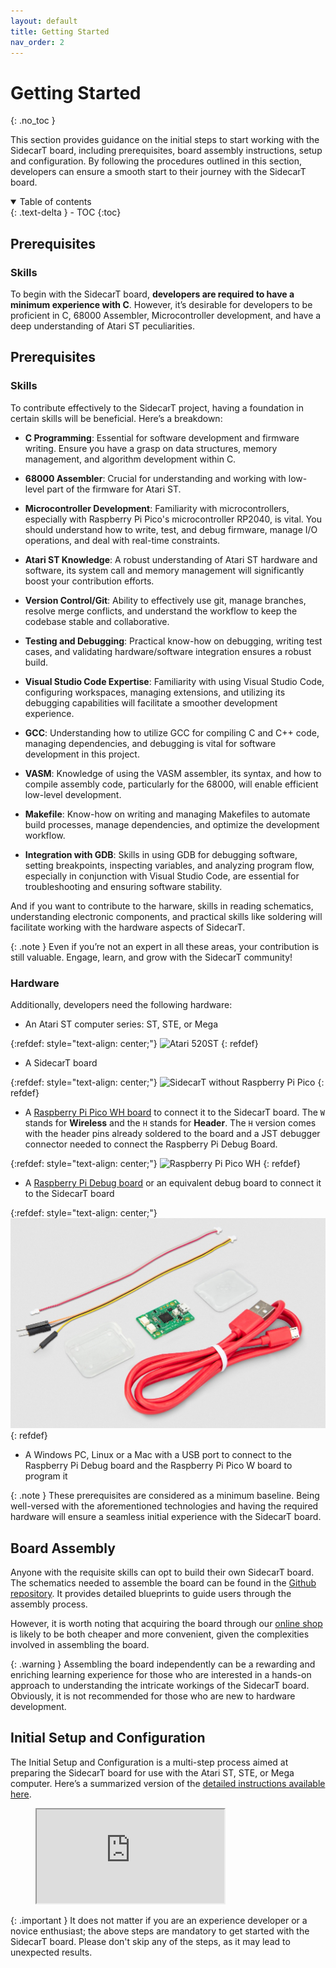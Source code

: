 ```yaml
---
layout: default
title: Getting Started
nav_order: 2
---
```


# Getting Started
{: .no_toc }

This section provides guidance on the initial steps to start working with the SidecarT board, including prerequisites, board assembly instructions, setup and configuration. By following the procedures outlined in this section, developers can ensure a smooth start to their journey with the SidecarT board.

<details open markdown="block">
  <summary>
    Table of contents
  </summary>
  {: .text-delta }
- TOC
{:toc}
</details>

## Prerequisites

### Skills
To begin with the SidecarT board, **developers are required to have a minimum experience with C**. However, it’s desirable for developers to be proficient in C, 68000 Assembler, Microcontroller development, and have a deep understanding of Atari ST peculiarities. 

## Prerequisites

### Skills
To contribute effectively to the SidecarT project, having a foundation in certain skills will be beneficial. Here’s a breakdown:

- **C Programming**: Essential for software development and firmware writing. Ensure you have a grasp on data structures, memory management, and algorithm development within C.

- **68000 Assembler**: Crucial for understanding and working with low-level part of the firmware for Atari ST.

- **Microcontroller Development**: Familiarity with microcontrollers, especially with Raspberry Pi Pico's microcontroller RP2040, is vital. You should understand how to write, test, and debug firmware, manage I/O operations, and deal with real-time constraints.

- **Atari ST Knowledge**: A robust understanding of Atari ST hardware and software, its system call and memory management will significantly boost your contribution efforts.

- **Version Control/Git**: Ability to effectively use git, manage branches, resolve merge conflicts, and understand the workflow to keep the codebase stable and collaborative.

- **Testing and Debugging**: Practical know-how on debugging, writing test cases, and validating hardware/software integration ensures a robust build.

- **Visual Studio Code Expertise**: Familiarity with using Visual Studio Code, configuring workspaces, managing extensions, and utilizing its debugging capabilities will facilitate a smoother development experience.

- **GCC**: Understanding how to utilize GCC for compiling C and C++ code, managing dependencies, and debugging is vital for software development in this project.

- **VASM**: Knowledge of using the VASM assembler, its syntax, and how to compile assembly code, particularly for the 68000, will enable efficient low-level development.

- **Makefile**: Know-how on writing and managing Makefiles to automate build processes, manage dependencies, and optimize the development workflow.

- **Integration with GDB**: Skills in using GDB for debugging software, setting breakpoints, inspecting variables, and analyzing program flow, especially in conjunction with Visual Studio Code, are essential for troubleshooting and ensuring software stability.

And if you want to contribute to the harware, skills in reading schematics, understanding electronic components, and practical skills like soldering will facilitate working with the hardware aspects of SidecarT.
    
{: .note }
Even if you’re not an expert in all these areas, your contribution is still valuable. Engage, learn, and grow with the SidecarT community!

### Hardware
Additionally, developers need the following hardware:
- An Atari ST computer series: ST, STE, or Mega

{:refdef: style="text-align: center;"}
![Atari 520ST](https://sidecart.xyz/assets/images/quickstart/atari520st.jpeg)
{: refdef}


- A SidecarT board

{:refdef: style="text-align: center;"}
![SidecarT without Raspberry Pi Pico](https://sidecart.xyz/assets/images/quickstart/board-single.png)
{: refdef}


- A [Raspberry Pi Pico WH board](https://www.raspberrypi.com/products/raspberry-pi-pico/?variant=raspberry-pi-pico-wh) to connect it to the SidecarT board. The `W` stands for **Wireless** and the `H` stands for **Header**. The `H` version comes with the header pins already soldered to the board and a JST debugger connector needed to connect the Raspberry Pi Debug Board.

{:refdef: style="text-align: center;"}
![Raspberry Pi Pico WH](https://sidecart.xyz/assets/images/quickstart/raspberry-pi-pico-rp2040-wh.png)
{: refdef}


- A [Raspberry Pi Debug board](https://www.raspberrypi.com/documentation/microcontrollers/debug-probe.html) or an equivalent debug board to connect it to the SidecarT board

{:refdef: style="text-align: center;"}
![Raspberry Pi Pico WH](/assets/images/debug-probe.jpg)
{: refdef}

- A Windows PC, Linux or a Mac with a USB port to connect to the Raspberry Pi Debug board and the Raspberry Pi Pico W board to program it

{: .note }
These prerequisites are considered as a minimum baseline. Being well-versed with the aforementioned technologies and having the required hardware will ensure a seamless initial experience with the SidecarT board.

## Board Assembly
Anyone with the requisite skills can opt to build their own SidecarT board. The schematics needed to assemble the board can be found in the [Github repository](https://github.com/diegoparrilla/atarist-sidecart-raspberry-pico/tree/main/schematics). It provides detailed blueprints to guide users through the assembly process.

However, it is worth noting that acquiring the board through our [online shop](<Insert Shop URL here>) is likely to be both cheaper and more convenient, given the complexities involved in assembling the board.

{: .warning }
Assembling the board independently can be a rewarding and enriching learning experience for those who are interested in a hands-on approach to understanding the intricate workings of the SidecarT board. Obviously, it is not recommended for those who are new to hardware development.

## Initial Setup and Configuration
The Initial Setup and Configuration is a multi-step process aimed at preparing the SidecarT board for use with the Atari ST, STE, or Mega computer. Here’s a summarized version of the [detailed instructions available here](https://sidecart.xyz/quickstart).

<figure class="video_container">
    <iframe
        src="https://www.youtube.com/embed/d1EatFnmPGs?iv_load_policy=3&amp;modestbranding=1&amp;playsinline=1&amp;showinfo=0&amp;rel=0&amp;enablejsapi=1;loading=lazy"
        allowfullscreen allowtransparency></iframe>
</figure>


{: .important }
It does not matter if you are an experience developer or a novice enthusiast; the above steps are mandatory to get started with the SidecarT board. Please don't skip any of the steps, as it may lead to unexpected results.

